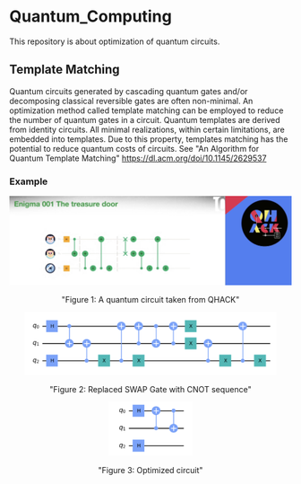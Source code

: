 # Quantum_Computing
This repository is about optimization of quantum circuits.

## Template Matching ##
Quantum circuits generated by cascading quantum gates and/or decomposing classical reversible gates are often non-minimal. An optimization method called template matching can be employed to reduce the number of quantum gates in a circuit. Quantum templates are derived from identity circuits. All minimal realizations, within certain limitations, are embedded into templates. Due to this property, templates matching has the potential to reduce quantum costs of circuits. See "An Algorithm for Quantum Template Matching" https://dl.acm.org/doi/10.1145/2629537

### Example ###

<p align="center">
  <img src="https://github.com/mazder/Quantum_Computing/blob/master/enigma1.png" width="700" alt="accessibility text">
</p>
<p align="center">
"Figure 1: A quantum circuit taken from QHACK"
</p>

<p align="center">
  <img src="https://github.com/mazder/Quantum_Computing/blob/master/OrgCirc.png" width="450" alt="accessibility text">
</p>
<p align="center">
"Figure 2: Replaced SWAP Gate with CNOT sequence"
</p>

<p align="center">
  <img src="https://github.com/mazder/Quantum_Computing/blob/master/OptzCirc.png" width="150" alt="accessibility text">
</p>
<p align="center">
"Figure 3: Optimized circuit"
</p>
